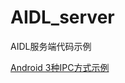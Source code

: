 # AIDL_server
AIDL服务端代码示例

[Android 3种IPC方式示例](http://blog.csdn.net/hitlion2008/article/details/9773251/)
